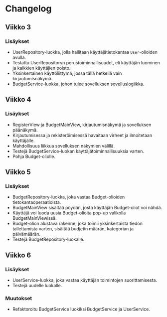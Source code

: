 # Changelog

## Viikko 3

### Lisäykset

* UserRepository-luokka, jolla hallitaan käyttäjätietokantaa `User`-olioiden avulla.
* Testattu UserRepositoryn perustoiminnallisuudet, eli käyttäjän luominen ja kaikkien käyttäjien poisto.
* Yksinkertainen käyttöliittymä, jossa tällä hetkellä vain kirjautumisnäkymä.
* BudgetService-luokka, johon tulee sovelluksen sovelluslogiikka.

## Viikko 4

### Lisäykset
* RegisterView ja BudgetMainView, kirjautumisnäkymä ja sovelluksen päänäkymä.
* Kirjautumisessa ja rekisteröimisessä havaitaan virheet ja ilmoitetaan käyttäjälle.
* Mahdollisuus liikkua sovelluksen näkymien välillä.
* Testejä BudgetService-luokan käyttäjätoiminnallisuuksia varten.
* Pohja Budget-oliolle.

## Viikko 5

### Lisäykset
* BudgetRepository-luokka, joka vastaa Budget-olioiden tietokantaoperaatioista.
* BudgetMainView sisältää pöydän, josta käyttäjän Budget-oliot voi nähdä.
* Käyttäjä voi luoda uusia Budget-olioita pop-up valikolla BudgetMainViewissä.
* Budget-olion alustava rakenne, joka toimii yksinkertaista tiedon tallettamista varten, sisältää budjetin määrän, kategorian ja päivämäärän.
* Testejä BudgetRepository-luokalle.

## Viikko 6

### Lisäykset
* UserService-luokka, joka vastaa käyttäjän toimintojen suorittamisesta.
* Testejä uudelle luokalle.

### Muutokset
* Refaktoroitu BudgetService luokiksi BudgetService ja UserService.
